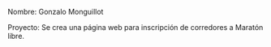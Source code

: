 

Nombre: Gonzalo Monguillot

Proyecto:
Se crea una página web para inscripción de corredores a Maratón libre.



